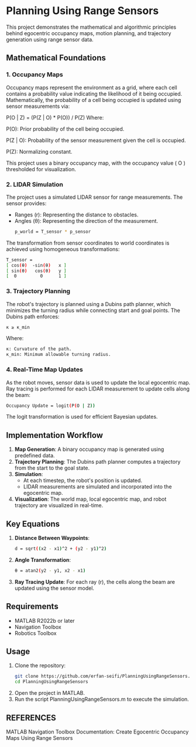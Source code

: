 # Planning Using Range Sensors

This project demonstrates the mathematical and algorithmic principles behind egocentric occupancy maps, motion planning, and trajectory generation using range sensor data. 

## Mathematical Foundations

### 1. **Occupancy Maps**
Occupancy maps represent the environment as a grid, where each cell contains a probability value indicating the likelihood of it being occupied. Mathematically, the probability of a cell being occupied is updated using sensor measurements via:

P(O | Z) = (P(Z | O) * P(O)) / P(Z)
Where:

P(O): Prior probability of the cell being occupied.

P(Z | O): Probability of the sensor measurement given the cell is occupied.

P(Z): Normalizing constant.

This project uses a binary occupancy map, with the occupancy value \( O \) thresholded for visualization.

### 2. **LIDAR Simulation**
The project uses a simulated LIDAR sensor for range measurements. The sensor provides:
- Ranges (r): Representing the distance to obstacles.
- Angles (θ): Representing the direction of the measurement.
   ```bash
   p_world = T_sensor * p_sensor
   ```
The transformation from sensor coordinates to world coordinates is achieved using homogeneous transformations:
   ```bash
   T_sensor =
   [ cos(θ)  -sin(θ)   x ]
   [ sin(θ)   cos(θ)   y ]
   [  0         0      1 ]
   ```


### 3. **Trajectory Planning**
The robot's trajectory is planned using a Dubins path planner, which minimizes the turning radius while connecting start and goal points. The Dubins path enforces:
   ```bash
   κ ≥ κ_min
   ```
Where:
   ```bash
   κ: Curvature of the path.
   κ_min: Minimum allowable turning radius.
   ```

### 4. **Real-Time Map Updates**
As the robot moves, sensor data is used to update the local egocentric map. Ray tracing is performed for each LIDAR measurement to update cells along the beam:
   ```bash
   Occupancy Update = logit(P(O | Z))
   ```
The logit transformation is used for efficient Bayesian updates.

## Implementation Workflow

1. **Map Generation**: A binary occupancy map is generated using predefined data.
2. **Trajectory Planning**: The Dubins path planner computes a trajectory from the start to the goal state.
3. **Simulation**:
   - At each timestep, the robot's position is updated.
   - LIDAR measurements are simulated and incorporated into the egocentric map.
4. **Visualization**: The world map, local egocentric map, and robot trajectory are visualized in real-time.

## Key Equations

1. **Distance Between Waypoints**:
   ```bash
   d = sqrt((x2 - x1)^2 + (y2 - y1)^2)
   ```

2. **Angle Transformation**:
   ```bash
   θ = atan2(y2 - y1, x2 - x1)
   ```

3. **Ray Tracing Update**:
For each ray (r), the cells along the beam are updated using the sensor model.

## Requirements

- MATLAB R2022b or later
- Navigation Toolbox
- Robotics Toolbox

## Usage

1. Clone the repository:
   ```bash
   git clone https://github.com/erfan-seifi/PlanningUsingRangeSensors.git
   cd PlanningUsingRangeSensors
   ```
2. Open the project in MATLAB.
3. Run the script PlanningUsingRangeSensors.m to execute the simulation.

## REFERENCES
MATLAB Navigation Toolbox Documentation: Create Egocentric Occupancy Maps Using Range Sensors

